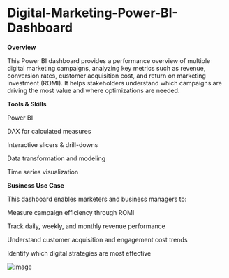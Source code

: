 # Digital-Marketing-Power-BI-Dashboard

**Overview**

This Power BI dashboard provides a performance overview of multiple digital marketing campaigns, analyzing key metrics such as revenue, conversion rates, customer acquisition cost, and return on marketing investment (ROMI). It helps stakeholders understand which campaigns are driving the most value and where optimizations are needed.


**Tools & Skills**

Power BI

DAX for calculated measures

Interactive slicers & drill-downs

Data transformation and modeling

Time series visualization


**Business Use Case**

This dashboard enables marketers and business managers to:

Measure campaign efficiency through ROMI

Track daily, weekly, and monthly revenue performance

Understand customer acquisition and engagement cost trends

Identify which digital strategies are most effective



![image](https://github.com/user-attachments/assets/ce3b37f4-7ccf-482a-8c33-aada219dd523)

